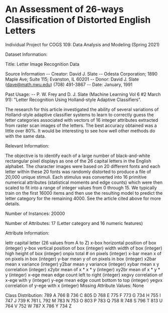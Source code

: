 # An Assessment of 26-ways Classification of Distorted English Letters
Individual Project for COGS 109: Data Analysis and Modeling (Spring 2021)

Dataset Information:

Title: Letter Image Recognition Data

Source Information -- Creator: David J. Slate -- Odesta Corporation; 1890 Maple Ave; Suite 115; Evanston, IL 60201 -- Donor: David J. Slate (dave@math.nwu.edu) (708) 491-3867
-- Date: January, 1991

Past Usage: -- P. W. Frey and D. J. Slate (Machine Learning Vol 6 #2 March 91): "Letter Recognition Using Holland-style Adaptive Classifiers".

The research for this article investigated the ability of several variations of Holland-style adaptive classifier systems to learn to correctly guess the letter categories associated with vectors of 16 integer attributes extracted from raster scan images of the letters. The best accuracy obtained was a little over 80%. It would be interesting to see how well other methods do with the same data.

Relevant Information:

The objective is to identify each of a large number of black-and-white rectangular pixel displays as one of the 26 capital letters in the English alphabet. The character images were based on 20 different fonts and each letter within these 20 fonts was randomly distorted to produce a file of 20,000 unique stimuli. Each stimulus was converted into 16 primitive numerical attributes (statistical moments and edge counts) which were then scaled to fit into a range of integer values from 0 through 15. We typically train on the first 16000 items and then use the resulting model to predict the letter category for the remaining 4000. See the article cited above for more details.

Number of Instances: 20000

Number of Attributes: 17 (Letter category and 16 numeric features)

Attribute Information:

lettr capital letter (26 values from A to Z)
x-box horizontal position of box (integer)
y-box vertical position of box (integer)
width width of box (integer)
high height of box (integer)
onpix total # on pixels (integer)
x-bar mean x of on pixels in box (integer)
y-bar mean y of on pixels in box (integer)
x2bar mean x variance (integer)
y2bar mean y variance (integer)
xybar mean x y correlation (integer)
x2ybr mean of x * x * y (integer)
xy2br mean of x * y * y (integer)
x-ege mean edge count left to right (integer)
xegvy correlation of x-ege with y (integer)
y-ege mean edge count bottom to top (integer)
yegvx correlation of y-ege with x (integer)
Missing Attribute Values: None

Class Distribution: 789 A 766 B 736 C 805 D 768 E 775 F 773 G 734 H 755 I 747 J 739 K 761 L 792 M 783 N 753 O 803 P 783 Q 758 R 748 S 796 T 813 U 764 V 752 W 787 X 786 Y 734 Z
